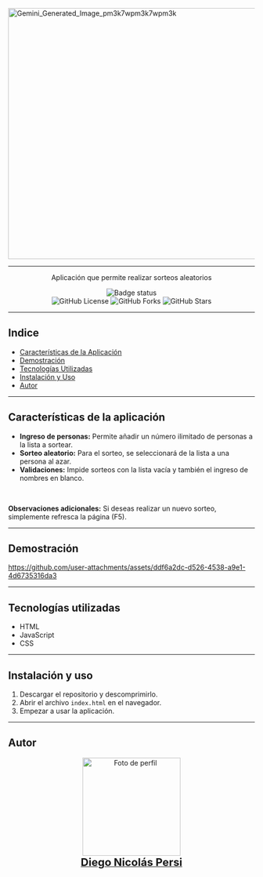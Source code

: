 <img align="center" width="512" height="512" alt="Gemini_Generated_Image_pm3k7wpm3k7wpm3k" src="https://github.com/user-attachments/assets/08c187c3-3105-4acc-8d5b-a3a548b819e6" />  

---  

<div align="center">
  <p>
    Aplicación que permite realizar sorteos aleatorios
  </p>  
  
  ![Badge status](https://img.shields.io/badge/STATUS-FINALIZADO-blue)  
  ![GitHub License](https://img.shields.io/github/license/Kavorlaya/amigo-secreto)
  ![GitHub Forks](https://img.shields.io/github/forks/Kavorlaya/amigo-secreto)
  ![GitHub Stars](https://img.shields.io/github/stars/Kavorlaya/amigo-secreto)
</div>  

---  
## Indice
- [Características de la Aplicación](#caracteristicas-de-la-aplicacion)
- [Demostración](#demostracion)
- [Tecnologías Utilizadas](#tecnologias-utilizadas)
- [Instalación y Uso](#instalacion-y-uso)
- [Autor](#autor)
  

---  
## Características de la aplicación
- **Ingreso de personas:** Permite añadir un número ilimitado de personas a la lista a sortear.  
- **Sorteo aleatorio:** Para el sorteo, se seleccionará de la lista a una persona al azar.  
- **Validaciones:** Impide sorteos con la lista vacía y también el ingreso de nombres en blanco.

<br>  

**Observaciones adicionales:** Si deseas realizar un nuevo sorteo, simplemente refresca la página (F5).

---

## Demostración

https://github.com/user-attachments/assets/ddf6a2dc-d526-4538-a9e1-4d6735316da3  

---  

## Tecnologías utilizadas
- HTML
- JavaScript
- CSS
---  

## Instalación y uso

1. Descargar el repositorio y descomprimirlo.
2. Abrir el archivo `index.html` en el navegador.
3. Empezar a usar la aplicación.

---  
## Autor
<div align="center">
  <a href="https://github.com/Kavorlaya">
    <img src="https://github.com/Kavorlaya.png" width="200" alt="Foto de perfil" />
    <br />
    <span style="font-size:22px;"><b>Diego Nicolás Persi</b></span>
  </a>
</div>


